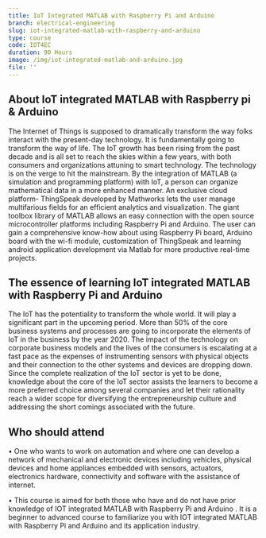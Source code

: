 ```yaml
---
title: IoT Integrated MATLAB with Raspberry Pi and Arduino
branch: electrical-engineering
slug: iot-integrated-matlab-with-raspberry-and-arduino
type: course
code: IOT4EC
duration: 90 Hours
image: /img/iot-integrated-matlab-and-arduino.jpg
file: ''
---
```

## About IoT integrated MATLAB with Raspberry pi & Arduino
The Internet of Things is supposed to dramatically transform the way folks interact with the present-day technology. It is fundamentally going to transform the way of life. The IoT growth has been rising from the past decade and is all set to reach the skies within a few years, with both consumers and organizations attuning to smart technology. The technology is on the verge to hit the mainstream. 
By the integration of MATLAB (a simulation and programming platform) with IoT, a person can organize mathematical data in a more enhanced manner. An exclusive cloud platform- ThingSpeak developed by Mathworks lets the user manage multifarious fields for an efficient analytics and visualization. The giant toolbox library of MATLAB allows an easy connection with the open source microcontroller platforms including Raspberry Pi and Arduino. The user can gain a comprehensive know-how about using Raspberry Pi board, Arduino board with the wi-fi module, customization of ThingSpeak and learning android application development via Matlab for more productive real-time projects.
## The essence of learning IoT integrated MATLAB with Raspberry Pi and Arduino 
The IoT has the potentiality to transform the whole world. It will play a significant part in the upcoming period. More than 50% of the core business systems and processes are going to incorporate the elements of IoT in the business by the year 2020. The impact of the technology on corporate business models and the lives of the consumers is escalating at a fast pace as the expenses of instrumenting sensors with physical objects and their connection to the other systems and devices are dropping down. 
Since the complete realization of the IoT sector is yet to be done, knowledge about the core of the IoT sector assists the learners to become a more preferred choice among several companies and let their rationality reach a wider scope for diversifying the entrepreneurship culture and addressing the short comings associated with the future. 
## Who should attend
•	One who wants to work on automation and where one can develop a network of mechanical and electronic devices including vehicles, physical devices and home appliances embedded with sensors, actuators, electronics hardware, connectivity and software with the assistance of internet.

•	This course is aimed for both those who have and do not have prior knowledge of IOT integrated MATLAB with Raspberry Pi and Arduino . It is a beginner to advanced course to familiarize you with IOT integrated MATLAB with Raspberry Pi and Arduino  and its application industry.

